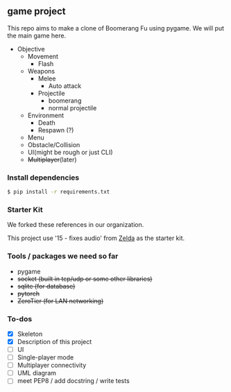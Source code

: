 ## game project
This repo aims to make a clone of Boomerang Fu using pygame. We will put the main game here.

- Objective
    - Movement    
        - Flash
    - Weapons
        - Melee
            - Auto attack      
        - Projectile
            - boomerang     
            - normal projectile
    - Environment
        - Death
        - Respawn (?)
    - Menu
    - Obstacle/Collision
    - UI(might be rough or just CLI)
    - ~~Multiplayer~~(later)

### Install dependencies
```sh
$ pip install -r requirements.txt
```

### Starter Kit 
We forked these references in our organization.  

This project use '15 - fixes audio' from [Zelda](https://github.com/clear-code-projects/Zelda) as the starter kit.  

### Tools / packages we need so far
- pygame
- ~~socket (built in tcp/udp or some other libraries)~~
- ~~sqlite (for database)~~
- ~~pytorch~~
- ~~ZeroTier (for LAN networking)~~

### To-dos
- [x] Skeleton
- [x] Description of this project
- [ ] UI
- [ ] Single-player mode
- [ ] Multiplayer connectivity
- [ ] UML diagram
- [ ] meet PEP8 / add docstring / write tests
